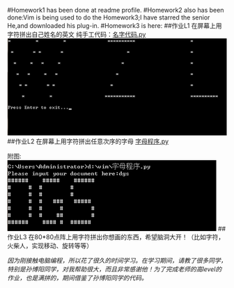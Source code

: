 #Homework1 has been done at readme profile.
#Homework2 also has been done:Vim is being used to do the Homework3;I have starred the senior He,and downloaded his plug-in.
#Homework3 is here:
##作业L1 在屏幕上用字符拼出自己姓名的英文
纯手工代码：[名字代码.py](https://github.com/CrossV/computationalphysics_N2013301020067/blob/master/%E5%90%8D%E5%AD%97%E4%BB%A3%E7%A0%81.py)
![alt text](https://github.com/CrossV/computationalphysics_N2013301020067/blob/master/%E5%90%8D%E5%AD%97.png)
##作业L2 在屏幕上用字符拼出任意次序的字母
[字母程序.py](https://github.com/CrossV/computationalphysics_N2013301020067/blob/master/%E5%AD%97%E6%AF%8D%E7%A8%8B%E5%BA%8F.py)  

附图:![alt text](https://github.com/CrossV/computationalphysics_N2013301020067/blob/master/%E5%AD%97%E6%AF%8D%E7%A8%8B%E5%BA%8F.png)
##作业L3 在80*80点阵上用字符拼出你想画的东西，希望脑洞大开！（比如字符，火柴人，实现移动、旋转等等）




*因为刚接触电脑编程，所以花了很久的时间学习。在学习期间，请教了很多同学，特别是孙博阳同学，对我帮助很大，而且非常感谢他！为了完成老师的高level的作业，也是满拼的，期间借鉴了孙博阳同学的代码。*
